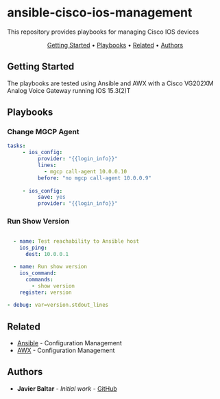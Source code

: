 # ansible-cisco-ios-management
This repository provides playbooks for managing Cisco IOS devices

<p align="center">
  <a href="#Getting-Started">Getting Started</a> •
  <a href="#Playbooks">Playbooks</a> •
  <a href="#Related">Related</a> •
  <a href="#Authors">Authors</a>
</p>

## Getting Started

The playbooks are tested using Ansible and AWX with a Cisco VG202XM Analog Voice Gateway running IOS 15.3(2)T

## Playbooks

### Change MGCP Agent
```yaml
tasks:
     - ios_config:
          provider: "{{login_info}}" 
          lines:
            - mgcp call-agent 10.0.0.10
          before: "no mgcp call-agent 10.0.0.9"  
       
     - ios_config:
          save: yes
          provider: "{{login_info}}"
```

### Run Show Version
```yaml

  - name: Test reachability to Ansible host
    ios_ping:
      dest: 10.0.0.1

  - name: Run show version
    ios_command:
      commands:
        - show version
    register: version
   
- debug: var=version.stdout_lines
```

## Related

* [Ansible](https://www.ansible.com) - Configuration Management
* [AWX](https://github.com/ansible/awx) - Configuration Management
 

## Authors

* **Javier Baltar** - *Initial work* - [GitHub](https://github.com/JavierBaltar)
